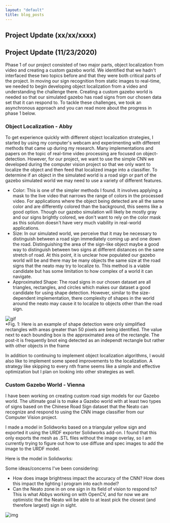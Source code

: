 ```yaml
---
layout: "default"
title: blog_posts 
---
```

## Project Update (xx/xx/xxxx)
## Project Update (11/23/2020)
Phase 1 of our project consisted of two major parts, object localization from video and creating a custom gazebo world.  We identified that we hadn't interfaced these two topics before and that they were both critical parts of the project. In moving our sign recognition from static images to real-time, we needed to begin developing object localization from a video and understanding the challenge there. Creating a custom gazebo world is needed so that our simulated gazebo has road signs from our chosen data set that it can respond to. To tackle these challenges, we took an asynchronous approach and you can read more about the progress in phase 1 below.
### Object Localization - Abby
To get experience quickly with different object localization strategies, I started by using my computer's webcam and experimenting with different methods that came up during my research. Many implementations and papers on the topic of real-time video processing are focused on object-detection. However, for our project, we want to use the simple CNN we developed during the computer vision project so that we only want to localize the object and then feed that localized image into a classifier. To determine if an object in the simulated world is a road sign or part of the gazebo simulated world we may need to use a variety of different features.
 * Color: This is one of the simpler methods I found. It involves applying a mask to the live video that narrows the range of colors in the processed video. For applications where the object being detected are all the same color and are differently colored than the background, this seems like a good option. Though our gazebo simulation will likely be mostly gray and our signs brightly colored, we don't want to rely on the color mask as this solution doesn't have very much viability in real-world applications.
 * Size: In our simulated world, we perceive that it may be necessary to distinguish between a road sign immediately coming up and one down the road. Distinguishing the area of the sign-like object maybe a good way to distinguish between two signs at different distances on the same stretch of road. At this point, it is unclear how populated our gazebo world will be and there may be many objects the same size at the road signs that the neato may try to localize to. This method is a viable candidate but has some limitation to how complex of a world it can navigate.
 * Approximated Shape: The road signs in our chosen dataset are all triangles, rectangles, and circles which makes our dataset a good candidate for using shape detection. However, similar to the size-dependent implementation, there complexity of shapes in the world around the neato may cause it to localize to objects other than the road sign.
 
![gif](https://github.com/amfry/sign_recognition/blob/main/docs/images/openCV_practice.gif)  
*Fig. 1: Here is an example of shape detection were only simplified rectangles with areas greater than 50 pixels are being identified. The value next to each bounding box is the approximated area of the rectangle. The post-it is frequently bnot eing detected as an independt rectangle but rather with other objects in the frame  

In addition to continuing to implement object localization algorithms, I would also like to implement some speed improvements to the localization. A strategy like skipping to every nth frame seems like a simple and effective optimization but I plan on looking into other strategies as well.




### Custom Gazebo World - Vienna
I have been working on creating custom road sign models for our Gazebo world. The ultimate goal is to make a Gazebo world with at least two types of signs based on the Chinese Road Sign dataset that the Neato can recognize and respond to using the CNN image classifier from our Computer Vision project.

I made a model in Solidworks based on a triangular yellow sign and exported it using the URDF exporter Solidworks add-on. I found that this only exports the mesh as .STL files without the image overlay, so I am currently trying to figure out how to use diffuse and spec images to add the image to the URDF model.

Here is the model in Solidworks:

Some ideas/concerns I've been considering:
* How does image brightness impact the accuracy of the CNN? How does this impact the lighting I program into each model?
* Can the Neato zone in on one sign in its field of vision to respond to? This is what Abbys working on with OpenCV, and for now we are optimistic that the Neato will be able to at least pick the closest (and therefore largest) sign in sight.

![img](https://github.com/amfry/sign_recognition/blob/main/docs/images/yield_sign_sldprt.PNG)  
